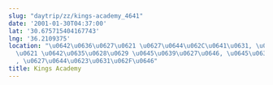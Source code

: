 ```yaml
---
slug: "daytrip/zz/kings-academy_4641"
date: '2001-01-30T04:37:00'
lat: '30.675715404167743'
lng: '36.2109375'
location: "\u0642\u0636\u0627\u0621 \u0627\u0644\u062C\u0641\u0631, \u0644\u0648\u0627\
  \u0621 \u0642\u0635\u0628\u0629 \u0645\u0639\u0627\u0646, \u0645\u0639\u0627\u0646\
  , \u0627\u0644\u0623\u0631\u062F\u0646"
title: Kings Academy
---
```



